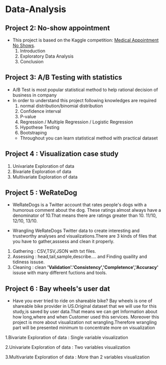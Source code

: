 # Data-Analysis 

## Project 2: No-show appointment 
- This project is based on the Kaggle competition: [Medical Appointment No Shows](https://www.kaggle.com/joniarroba/noshowappointments).
  1. Introduction
  2. Exploratory Data Analysis 
  3. Conclusion

## Project 3: A/B Testing with statistics
- A/B Test is most popular statistical method to help rational decision of business in company
- In order to understand this project following knowledges are required
  1. normal distribution/binomial distribution 
  2. Confidence interval 
  3. P-value
  4. Regression / Multiple Regression / Logistic Regression 
  5. Hypothese Testing 
  6. Bootstraping 
  - Throughout you can learn statistical method with practical dataset


## Project 4 : Visualization case study 
  
1. Univariate Exploration of data 
2. Bivariate Exploration of data
3. Multivariate Exploration of data
 

## Project 5 : WeRateDog 
- WeRateDogs is a Twitter account that rates people's dogs with a humorous comment about the dog. These ratings almost always have a     denominator of 10.That means there are ratings greater than 10. 11/10, 12/10, 13/10.

- Wrangling WeRateDogs Twitter data to create interesting and trustworthy analyses and visualizations.There are 3 kinds of files that you have to gather,asssess and clean it properly.

1. Gathering : CSV,TSV,JSON with txt files. 
2. Assessing : head,tail,sample,describe.... and Finding quaility and tidiness issuse. 
3. Cleaning : clean **'Validation'.'Consistency','Completence','Accuracy'** issuse with many different fuctions and tools.

## Project 6 : Bay wheels's user dat 
 
- Have you ever tried to ride on shareable bike? Bay wheels is one of shareable bike provider in US.Original dataset that we will use for this study,is saved by user data.That means we can get Information about how long,where and when Customer used this services. Moreover this project is more about visualization not wrangling.Therefore wrangling part will be presented minimum to concentrate more on visualization 

1.Bivariate Exploration of data :  Single variable visualization

2.Univariate Exploration of data : Two variables visualization

3.Multivariate Exploration of data : More than 2 variables visualization
 

